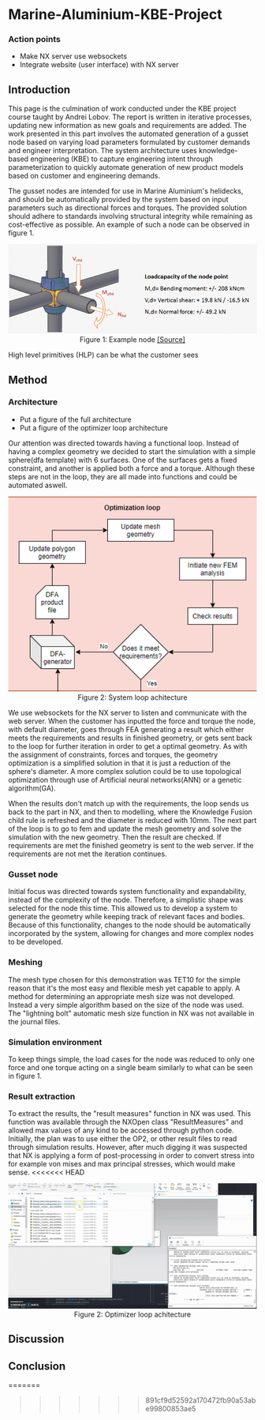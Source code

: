 # Marine-Aluminium-KBE-Project
### Action points
* Make NX server use websockets
* Integrate website (user interface) with NX server


## Introduction
This page is the culmination of work conducted under the KBE project course taught by Andrei Lobov. The report is written in iterative processes, updating new information as new goals and requirements are added. The work presented in this part involves the automated generation of a gusset node based on varying load parameters formulated by customer demands and engineer interpretation. The system architecture uses knowledge-based engineering (KBE) to capture engineering intent through parameterization to quickly automate generation of new product models based on customer and engineering demands.

The gusset nodes are intended for use in Marine Aluminium's helidecks, and should be automatically provided by the system based on input parameters such as directional forces and torques. The provided solution should adhere to standards involving structural integrity while remaining as cost-effective as possible. An example of such a node can be observed in figure 1.

<p align="center">
<img src="https://github.com/thomasfosen/Marine-Aluminium-KBE-Project/blob/master/figures/Duralok-6.png" width="600"><br>
Figure 1: Example node <a href="https://www.scafom-rux.com/products/scaffolding/duralok">[Source]</a>
</p>

High level primitives (HLP) can be what the customer sees

## Method
### Architecture
* Put a figure of the full architecture
* Put a figure of the optimizer loop architecture

Our attention was directed towards having a functional loop. Instead of having a complex geometry we decided to start the simulation with a simple sphere(dfa template) with 6 surfaces. One of the surfaces gets a fixed constraint, and another is applied both a force and a torque. Although these steps are not in the loop, they are all made into functions and could be automated aswell. 

<p align="center">
<img src="https://github.com/thomasfosen/Marine-Aluminium-KBE-Project/blob/master/figures/system_loop.PNG" width="600"><br>
Figure 2: System loop achitecture 
</p>



We use websockets for the NX server to listen and communicate with the web server. When the customer has inputted the force and torque the node, with default diameter, goes through FEA generating a result which either meets the requirements and results in finished geometry, or gets sent back to the loop for further iteration in order to get a optimal geometry. As with the assignment of constraints, forces and torques, the geometry optimization is a simplified solution in that it is just a reduction of the sphere's diameter. A more complex solution could be to use topological optimization through use of Artificial neural networks(ANN) or a genetic algorithm(GA). 

When the results don't match up with the requirements, the loop sends us back to the part in NX, and then to modelling, where the Knowledge Fusion child rule is refreshed and the diameter is reduced with 10mm. The next part of the loop is to go to fem and update the mesh geometry and solve the simulation with the new geometry. Then the result are checked. If requirements are met the finished geometry is sent to the web server. If the requirements are not met the iteration continues. 

### Gusset node
Initial focus was directed towards system functionality and expandability, instead of the complexity of the node. Therefore, a simplistic shape was selected for the node this time. This allowed us to develop a system to generate the geometry while keeping track of relevant faces and bodies. Because of this functionality, changes to the node should be automatically incorporated by the system, allowing for changes and more complex nodes to be developed.

### Meshing
The mesh type chosen for this demonstration was TET10 for the simple reason that it's the most easy and flexible mesh yet capable to apply. A method for determining an appropriate mesh size was not developed. Instead a very simple algorithm based on the size of the node was used. The "lightning bolt" automatic mesh size function in NX was not available in the journal files.  

### Simulation environment
To keep things simple, the load cases for the node was reduced to only one force and one torque acting on a single beam similarly to what can be seen in figure 1.

### Result extraction
To extract the results, the "result measures" function in NX was used. This function was available through the NXOpen class "ResultMeasures" and allowed max values of any kind to be accessed through python code. Initially, the plan was to use either the OP2, or other result files to read through simulation results. However, after much digging it was suspected that NX is applying a form of post-processing in order to convert stress into for example von mises and max principal stresses, which would make sense.
<<<<<<< HEAD

<p align="center">
<img src="https://github.com/thomasfosen/Marine-Aluminium-KBE-Project/blob/master/figures/Recording-2.gif" width="600"><br>
Figure 2: Optimizer loop achitecture
</p>

## Discussion


## Conclusion
=======
>>>>>>> 891cf9d52592a170472fb90a53abe99800853ae5
